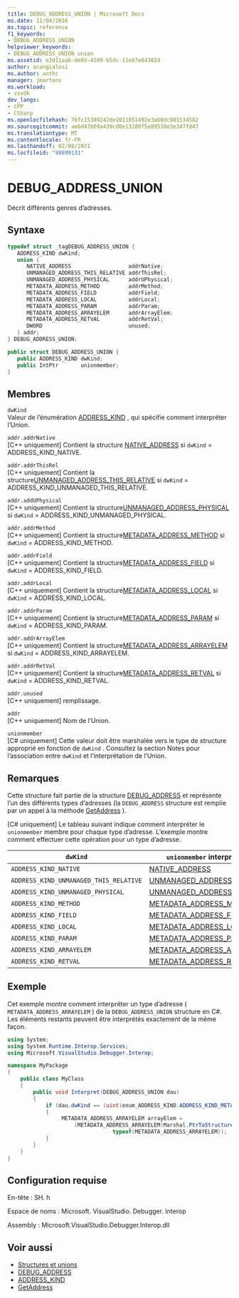 ```yaml
---
title: DEBUG_ADDRESS_UNION | Microsoft Docs
ms.date: 11/04/2016
ms.topic: reference
f1_keywords:
- DEBUG_ADDRESS_UNION
helpviewer_keywords:
- DEBUG_ADDRESS_UNION union
ms.assetid: e3d11aab-de0d-4109-b5dc-11e07e64382d
author: acangialosi
ms.author: anthc
manager: jmartens
ms.workload:
- vssdk
dev_langs:
- CPP
- CSharp
ms.openlocfilehash: 76fc15389242de1011851492e3a68dc001534582
ms.sourcegitcommit: ae6d47b09a439cd0e13180f5e89510e3e347fd47
ms.translationtype: MT
ms.contentlocale: fr-FR
ms.lasthandoff: 02/08/2021
ms.locfileid: "99899131"
---
```

# <a name="debug_address_union"></a>DEBUG_ADDRESS_UNION
Décrit différents genres d’adresses.

## <a name="syntax"></a>Syntaxe

```cpp
typedef struct _tagDEBUG_ADDRESS_UNION {
   ADDRESS_KIND dwKind;
   union {
      NATIVE_ADDRESS                  addrNative;
      UNMANAGED_ADDRESS_THIS_RELATIVE addrThisRel;
      UNMANAGED_ADDRESS_PHYSICAL      addrUPhysical;
      METADATA_ADDRESS_METHOD         addrMethod;
      METADATA_ADDRESS_FIELD          addrField;
      METADATA_ADDRESS_LOCAL          addrLocal;
      METADATA_ADDRESS_PARAM          addrParam;
      METADATA_ADDRESS_ARRAYELEM      addrArrayElem;
      METADATA_ADDRESS_RETVAL         addrRetVal;
      DWORD                           unused;
   } addr;
} DEBUG_ADDRESS_UNION;
```

```csharp
public struct DEBUG_ADDRESS_UNION {
   public ADDRESS_KIND dwKind;
   public IntPtr       unionmember;
}
```

## <a name="members"></a>Membres
`dwKind`\
Valeur de l’énumération [ADDRESS_KIND](../../../extensibility/debugger/reference/address-kind.md) , qui spécifie comment interpréter l’Union.

`addr.addrNative`\
[C++ uniquement] Contient la structure [NATIVE_ADDRESS](../../../extensibility/debugger/reference/native-address.md) si `dwKind` = ADDRESS_KIND_NATIVE.

`addr.addrThisRel`\
[C++ uniquement] Contient la structure[UNMANAGED_ADDRESS_THIS_RELATIVE](../../../extensibility/debugger/reference/unmanaged-address-this-relative.md) si `dwKind` = ADDRESS_KIND_UNMANAGED_THIS_RELATIVE.

`addr.addUPhysical`\
[C++ uniquement] Contient la structure[UNMANAGED_ADDRESS_PHYSICAL](../../../extensibility/debugger/reference/unmanaged-address-physical.md) si `dwKind` = ADDRESS_KIND_UNMANAGED_PHYSICAL.

`addr.addrMethod`\
[C++ uniquement] Contient la structure[METADATA_ADDRESS_METHOD](../../../extensibility/debugger/reference/metadata-address-method.md) si `dwKind` = ADDRESS_KIND_METHOD.

`addr.addrField`\
[C++ uniquement] Contient la structure[METADATA_ADDRESS_FIELD](../../../extensibility/debugger/reference/metadata-address-field.md) si `dwKind` = ADDRESS_KIND_FIELD.

`addr.addrLocal`\
[C++ uniquement] Contient la structure[METADATA_ADDRESS_LOCAL](../../../extensibility/debugger/reference/metadata-address-local.md) si `dwKind` = ADDRESS_KIND_LOCAL.

`addr.addrParam`\
[C++ uniquement] Contient la structure[METADATA_ADDRESS_PARAM](../../../extensibility/debugger/reference/metadata-address-param.md) si `dwKind` = ADDRESS_KIND_PARAM.

`addr.addrArrayElem`\
[C++ uniquement] Contient la structure[METADATA_ADDRESS_ARRAYELEM](../../../extensibility/debugger/reference/metadata-address-arrayelem.md) si `dwKind` = ADDRESS_KIND_ARRAYELEM.

`addr.addrRetVal`\
[C++ uniquement] Contient la structure[METADATA_ADDRESS_RETVAL](../../../extensibility/debugger/reference/metadata-address-retval.md) si `dwKind` = ADDRESS_KIND_RETVAL.

`addr.unused`\
[C++ uniquement] remplissage.

`addr`\
[C++ uniquement] Nom de l’Union.

`unionmember`\
[C# uniquement] Cette valeur doit être marshalée vers le type de structure approprié en fonction de `dwKind` . Consultez la section Notes pour l’association entre `dwKind` et l’interprétation de l’Union.

## <a name="remarks"></a>Remarques
Cette structure fait partie de la structure [DEBUG_ADDRESS](../../../extensibility/debugger/reference/debug-address.md) et représente l’un des différents types d’adresses (la `DEBUG_ADDRESS` structure est remplie par un appel à la méthode [GetAddress](../../../extensibility/debugger/reference/idebugaddress-getaddress.md) ).

 [C# uniquement] Le tableau suivant indique comment interpréter le `unionmember` membre pour chaque type d’adresse. L’exemple montre comment effectuer cette opération pour un type d’adresse.

|`dwKind`|`unionmember` interprété comme|
|--------------|----------------------------------|
|`ADDRESS_KIND_NATIVE`|[NATIVE_ADDRESS](../../../extensibility/debugger/reference/native-address.md)|
|`ADDRESS_KIND_UNMANAGED_THIS_RELATIVE`|[UNMANAGED_ADDRESS_THIS_RELATIVE](../../../extensibility/debugger/reference/unmanaged-address-this-relative.md)|
|`ADDRESS_KIND_UNMANAGED_PHYSICAL`|[UNMANAGED_ADDRESS_PHYSICAL](../../../extensibility/debugger/reference/unmanaged-address-physical.md)|
|`ADDRESS_KIND_METHOD`|[METADATA_ADDRESS_METHOD](../../../extensibility/debugger/reference/metadata-address-method.md)|
|`ADDRESS_KIND_FIELD`|[METADATA_ADDRESS_FIELD](../../../extensibility/debugger/reference/metadata-address-field.md)|
|`ADDRESS_KIND_LOCAL`|[METADATA_ADDRESS_LOCAL](../../../extensibility/debugger/reference/metadata-address-local.md)|
|`ADDRESS_KIND_PARAM`|[METADATA_ADDRESS_PARAM](../../../extensibility/debugger/reference/metadata-address-param.md)|
|`ADDRESS_KIND_ARRAYELEM`|[METADATA_ADDRESS_ARRAYELEM](../../../extensibility/debugger/reference/metadata-address-arrayelem.md)|
|`ADDRESS_KIND_RETVAL`|[METADATA_ADDRESS_RETVAL](../../../extensibility/debugger/reference/metadata-address-retval.md)|

## <a name="example"></a>Exemple
Cet exemple montre comment interpréter un type d’adresse ( `METADATA_ADDRESS_ARRAYELEM` ) de la `DEBUG_ADDRESS_UNION` structure en C#. Les éléments restants peuvent être interprétés exactement de la même façon.

```csharp
using System;
using System.Runtime.Interop.Services;
using Microsoft.VisualStudio.Debugger.Interop;

namespace MyPackage
{
    public class MyClass
    {
        public void Interpret(DEBUG_ADDRESS_UNION dau)
        {
            if (dau.dwKind == (uint)enum_ADDRESS_KIND.ADDRESS_KIND_METADATA_ARRAYELEM)
            {
                 METADATA_ADDRESS_ARRAYELEM arrayElem =
                     (METADATA_ADDRESS_ARRAYELEM)Marshal.PtrToStructure(dau.unionmember,
                                 typeof(METADATA_ADDRESS_ARRAYELEM));
            }
        }
    }
}
```

## <a name="requirements"></a>Configuration requise
En-tête : SH. h

Espace de noms : Microsoft. VisualStudio. Debugger. Interop

Assembly : Microsoft.VisualStudio.Debugger.Interop.dll

## <a name="see-also"></a>Voir aussi
- [Structures et unions](../../../extensibility/debugger/reference/structures-and-unions.md)
- [DEBUG_ADDRESS](../../../extensibility/debugger/reference/debug-address.md)
- [ADDRESS_KIND](../../../extensibility/debugger/reference/address-kind.md)
- [GetAddress](../../../extensibility/debugger/reference/idebugaddress-getaddress.md)
